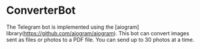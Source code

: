 # ConverterBot
The Telegram bot is implemented using the [aiogram] library(https://github.com/aiogram/aiogram). This bot can convert images sent as files or photos to a PDF file. You can send up to 30 photos at a time.
